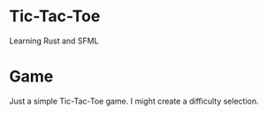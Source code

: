 Tic-Tac-Toe
=========

Learning Rust and SFML

Game
=========

Just a simple Tic-Tac-Toe game.
I might create a difficulty selection.
